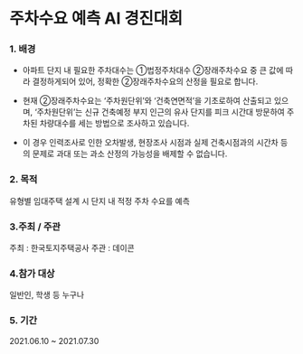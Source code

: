 # 주차수요 예측 AI 경진대회

### 1. 배경
- 아파트 단지 내 필요한 주차대수는 ①법정주차대수 ②장래주차수요 중 큰 값에 따라 결정하게되어 있어, 정확한 ②장래주차수요의 산정을 필요로 합니다.

- 현재 ②장래주차수요는 ‘주차원단위’와 ‘건축연면적’을 기초로하여 산출되고 있으며, ‘주차원단위’는 신규 건축예정 부지 인근의 유사 단지를 피크 시간대 방문하여 주차된 차량대수를 세는 방법으로 조사하고 있습니다.

- 이 경우 인력조사로 인한 오차발생, 현장조사 시점과 실제 건축시점과의 시간차 등의 문제로 과대 또는 과소 산정의 가능성을 배제할 수 없습니다.

### 2. 목적
유형별 임대주택 설계 시 단지 내 적정 주차 수요를 예측

### 3.주최 / 주관
주최 : 한국토지주택공사
주관 : 데이콘

### 4.참가 대상
일반인, 학생 등 누구나

### 5. 기간
2021.06.10 ~ 2021.07.30
